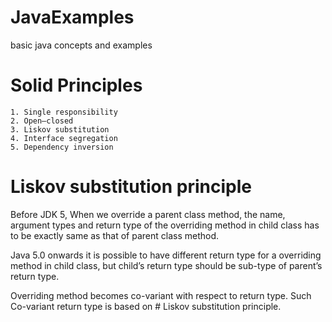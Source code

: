 # JavaExamples
basic java concepts and examples

# Solid Principles
    1. Single responsibility
    2. Open–closed
    3. Liskov substitution
    4. Interface segregation
    5. Dependency inversion

# Liskov substitution principle
Before JDK 5, When we override a parent class method, the name, argument types and return type of the overriding method in child class has to be exactly same as that of parent class method.

Java 5.0 onwards it is possible to have different return type for a overriding method in child class, but child’s return type should be sub-type of parent’s return type.

Overriding method becomes co-variant with respect to return type.  Such Co-variant return type is based on # Liskov substitution principle.
